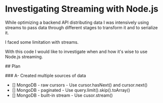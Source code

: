 # Investigating Streaming with Node.js 

While optimizing a backend API distributing data I was intensively using streams to pass data through different stages to transform it and to serialize it. 

I faced some limitation with streams. 

With this code I would like to investigate when and how it's wise to use Node.js streaming.

## Plan 

### A- Created multiple sources of data 

- [] MongoDB - raw cursors - Use cursor.hasNext() and cursor.next() 
- [] MongoDB - paginated - Use query.limit().skip().toArray() 
- [] MongoDB - built-in stream - Use cusor.stream()    